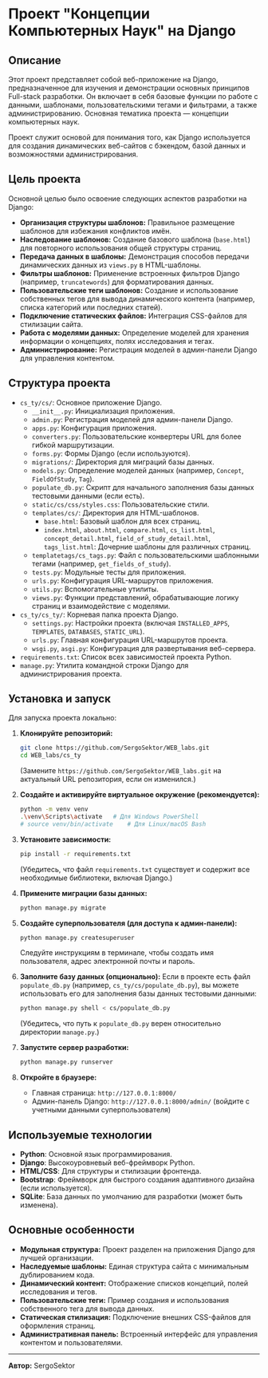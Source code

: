 
# Проект "Концепции Компьютерных Наук" на Django

## Описание

Этот проект представляет собой веб-приложение на Django, предназначенное для изучения и демонстрации основных принципов Full-stack разработки. Он включает в себя базовые функции по работе с данными, шаблонами, пользовательскими тегами и фильтрами, а также администрированию. Основная тематика проекта — концепции компьютерных наук.

Проект служит основой для понимания того, как Django используется для создания динамических веб-сайтов с бэкендом, базой данных и возможностями администрирования.

## Цель проекта

Основной целью было освоение следующих аспектов разработки на Django:

*   **Организация структуры шаблонов:** Правильное размещение шаблонов для избежания конфликтов имён.
*   **Наследование шаблонов:** Создание базового шаблона (`base.html`) для повторного использования общей структуры страниц.
*   **Передача данных в шаблоны:** Демонстрация способов передачи динамических данных из `views.py` в HTML-шаблоны.
*   **Фильтры шаблонов:** Применение встроенных фильтров Django (например, `truncatewords`) для форматирования данных.
*   **Пользовательские теги шаблонов:** Создание и использование собственных тегов для вывода динамического контента (например, списка категорий или последних статей).
*   **Подключение статических файлов:** Интеграция CSS-файлов для стилизации сайта.
*   **Работа с моделями данных:** Определение моделей для хранения информации о концепциях, полях исследования и тегах.
*   **Администрирование:** Регистрация моделей в админ-панели Django для управления контентом.

## Структура проекта

*   `cs_ty/cs/`: Основное приложение Django.
    *   `__init__.py`: Инициализация приложения.
    *   `admin.py`: Регистрация моделей для админ-панели Django.
    *   `apps.py`: Конфигурация приложения.
    *   `converters.py`: Пользовательские конвертеры URL для более гибкой маршрутизации.
    *   `forms.py`: Формы Django (если используются).
    *   `migrations/`: Директория для миграций базы данных.
    *   `models.py`: Определение моделей данных (например, `Concept`, `FieldOfStudy`, `Tag`).
    *   `populate_db.py`: Скрипт для начального заполнения базы данных тестовыми данными (если есть).
    *   `static/cs/css/styles.css`: Пользовательские стили.
    *   `templates/cs/`: Директория для HTML-шаблонов.
        *   `base.html`: Базовый шаблон для всех страниц.
        *   `index.html`, `about.html`, `compare.html`, `cs_list.html`, `concept_detail.html`, `field_of_study_detail.html`, `tags_list.html`: Дочерние шаблоны для различных страниц.
    *   `templatetags/cs_tags.py`: Файл с пользовательскими шаблонными тегами (например, `get_fields_of_study`).
    *   `tests.py`: Модульные тесты для приложения.
    *   `urls.py`: Конфигурация URL-маршрутов приложения.
    *   `utils.py`: Вспомогательные утилиты.
    *   `views.py`: Функции представлений, обрабатывающие логику страниц и взаимодействие с моделями.
*   `cs_ty/cs_ty/`: Корневая папка проекта Django.
    *   `settings.py`: Настройки проекта (включая `INSTALLED_APPS`, `TEMPLATES`, `DATABASES`, `STATIC_URL`).
    *   `urls.py`: Главная конфигурация URL-маршрутов проекта.
    *   `wsgi.py`, `asgi.py`: Конфигурация для развертывания веб-сервера.
*   `requirements.txt`: Список всех зависимостей проекта Python.
*   `manage.py`: Утилита командной строки Django для администрирования проекта.

## Установка и запуск

Для запуска проекта локально:

1.  **Клонируйте репозиторий:**
    ```bash
    git clone https://github.com/SergoSektor/WEB_labs.git
    cd WEB_labs/cs_ty
    ```
    (Замените `https://github.com/SergoSektor/WEB_labs.git` на актуальный URL репозитория, если он изменился.)

2.  **Создайте и активируйте виртуальное окружение (рекомендуется):**
    ```bash
    python -m venv venv
    .\venv\Scripts\activate   # Для Windows PowerShell
    # source venv/bin/activate    # Для Linux/macOS Bash
    ```

3.  **Установите зависимости:**
    ```bash
    pip install -r requirements.txt
    ```
    (Убедитесь, что файл `requirements.txt` существует и содержит все необходимые библиотеки, включая Django.)

4.  **Примените миграции базы данных:**
    ```bash
    python manage.py migrate
    ```

5.  **Создайте суперпользователя (для доступа к админ-панели):**
    ```bash
    python manage.py createsuperuser
    ```
    Следуйте инструкциям в терминале, чтобы создать имя пользователя, адрес электронной почты и пароль.

6.  **Заполните базу данных (опционально):**
    Если в проекте есть файл `populate_db.py` (например, `cs_ty/cs/populate_db.py`), вы можете использовать его для заполнения базы данных тестовыми данными:
    ```bash
    python manage.py shell < cs/populate_db.py
    ```
    (Убедитесь, что путь к `populate_db.py` верен относительно директории `manage.py`.)

7.  **Запустите сервер разработки:**
    ```bash
    python manage.py runserver
    ```

8.  **Откройте в браузере:**
    *   Главная страница: `http://127.0.0.1:8000/`
    *   Админ-панель Django: `http://127.0.0.1:8000/admin/` (войдите с учетными данными суперпользователя)

## Используемые технологии

*   **Python**: Основной язык программирования.
*   **Django**: Высокоуровневый веб-фреймворк Python.
*   **HTML/CSS**: Для структуры и стилизации фронтенда.
*   **Bootstrap**: Фреймворк для быстрого создания адаптивного дизайна (если используется).
*   **SQLite**: База данных по умолчанию для разработки (может быть изменена).

## Основные особенности

*   **Модульная структура:** Проект разделен на приложения Django для лучшей организации.
*   **Наследуемые шаблоны:** Единая структура сайта с минимальным дублированием кода.
*   **Динамический контент:** Отображение списков концепций, полей исследования и тегов.
*   **Пользовательские теги:** Пример создания и использования собственного тега для вывода данных.
*   **Статическая стилизация:** Подключение внешних CSS-файлов для оформления страниц.
*   **Административная панель:** Встроенный интерфейс для управления контентом и пользователями.

---

**Автор:** SergoSektor
